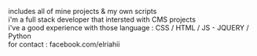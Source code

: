 includes all of mine projects &amp; my own scripts <br>
i'm a full stack developer that intersted with CMS projects  <br>
i've a good experience with those language : CSS / HTML / JS - JQUERY / Python <br>
for contact : facebook.com/elriahii
